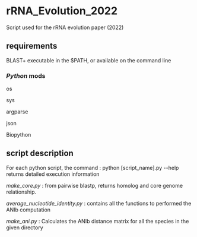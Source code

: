 # rRNA_Evolution_2022
Script used for the rRNA evolution paper (2022)

## requirements

BLAST+ executable in the $PATH, or available on the command line

### _Python_ mods
os

sys

argparse

json

Biopython


## script description

For each python script, the command : python [script_name].py --help returns detailed execution information

_make_core.py_ : from pairwise blastp, returns homolog and core genome relationship.

_average_nucleotide_identity.py_ : contains all the functions to performed the ANIb computation

_make_ani.py_ : Calculates the ANIb distance matrix for all the species in the given directory
